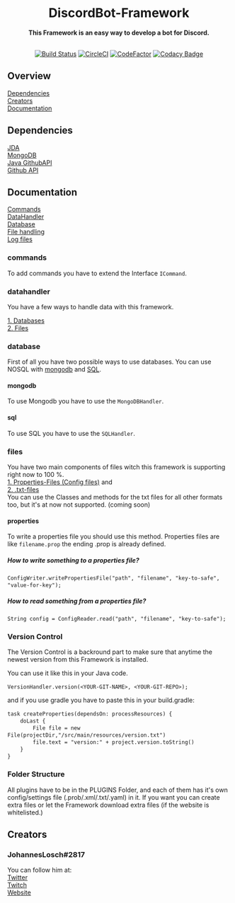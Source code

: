 <div align="center">
    <a src="https://github.com/K-EY/DiscordBot-Framework/media/logo.png><img src=Logo.png width="200"/>
    <h1>DiscordBot-Framework</h1>
    <strong>This Framework is an easy way to develop a bot for Discord. </strong><br><br>

<!---
BADGES!!!
--->
[![Build Status](https://travis-ci.org/fabuxorg/DiscordBot-Framework.svg?branch=master)](https://travis-ci.org/fabuxorg/DiscordBot-Framework)
[![CircleCI](https://circleci.com/gh/fabuxorg/DiscordBot-Framework.svg?style=svg)](https://circleci.com/fabuxorg/K-EY/DiscordBot-Framework)
[![CodeFactor](https://www.codefactor.io/repository/github/k-ey/discordbot-framework/badge)](https://www.codefactor.io/repository/github/k-ey/discordbot-framework)
[![Codacy Badge](https://api.codacy.com/project/badge/Grade/744ca049ce9c4f05a223066a3202de06)](https://www.codacy.com/manual/Losch/DiscordBot-Framework?utm_source=github.com&amp;utm_medium=referral&amp;utm_content=K-EY/DiscordBot-Framework&amp;utm_campaign=Badge_Grade)

</div>

## Overview
<a href="#dependencies">Dependencies</a><br>
<a href="#creators">Creators</a><br>
<a href="#Documentation">Documentation</a><br>


## Dependencies
[JDA](https://github.com/DV8FromTheWorld/JDA#download)<br>
[MongoDB](https://www.mongodb.com/)<br>
[Java GithubAPI](http://github-api.kohsuke.org/)<br>
[Github API](https://developer.github.com/v3/)<br>

## Documentation
<a href="#commands">Commands</a><br>
<a href="#datahandler">DataHandler</a><br>
<a href="#database">Database</a><br>
<a href="#file-handling">File handling</a><br>
<a href="#logger">Log files</a><br>

### commands
To add commands you have to extend the Interface `ICommand`.

### datahandler
You have a few ways to handle data with this framework.

<a href="#database">1. Databases</a><br>
<a href="#files">2. Files</a><br>

### database
First of all you have two possible ways to use databases.
You can use NOSQL with
<a href="#mongodb">mongodb</a> and <a href="#sql">SQL</a>.

#### mongodb
To use Mongodb you have to use the `MongoDBHandler`.

#### sql
To use SQL you have to use the `SQLHandler`.

### files
You have two main components of files witch this framework is supporting right now to 100 %. <br>
<a href="#properties">1. Properties-Files (Config files)</a> and<br>
<a href="#txt">2. .txt-files</a> <br>
You can use the Classes and methods for the txt files for all other formats too, but it's at now not supported. (coming soon)

#### properties
To write a properties file you should use this method.
Properties files are like `filename.prop` the ending .prop is already defined.

##### How to write something to a properties file?

````
ConfigWriter.writePropertiesFile("path", "filename", "key-to-safe", "value-for-key");
````

##### How to read something from a properties file?

````
String config = ConfigReader.read("path", "filename", "key-to-safe");
````

### Version Control
The Version Control is a backround part to make sure that anytime the newest version from this Framework is installed.

You can use it like this in your Java code.
```
VersionHandler.version(<YOUR-GIT-NAME>, <YOUR-GIT-REPO>);
```
and if you use gradle you have to paste this in your build.gradle:
```
task createProperties(dependsOn: processResources) {
    doLast {
        File file = new File(projectDir,"/src/main/resources/version.txt")
        file.text = "version:" + project.version.toString()
    }
}
```


### Folder Structure
All plugins have to be in the PLUGINS Folder, and each of them has it's own config/settings file (.prob/.xml/.txt/.yaml) in it.
If you want you can create extra files or let the Framework download extra files (if the website is whitelisted.)

###

## Creators
   ### JohannesLosch#2817
   You can follow him at: <br>
   <a href="http://twitter.com/johanneslosch">Twitter</a><br>
   <a href="http://twitch.tv/hannesr6s">Twitch</a><br>
   <a href="http://k-ey.wf">Website</a> <br><br>
